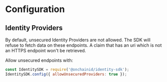 # Configuration

## Identity Providers
By default, unsecured Identity Providers are not allowed. The SDK will refuse to fetch data on these endpoints.
A claim that has an uri which is not an HTTPS endpoint won't be retrieved.

Allow unsecured endpoints with:

```javascript
const IdentitySDK = require('@onchainid/identity-sdk');
IdentitySDK.config({ allowUnsecuredProviders: true });
``` 
